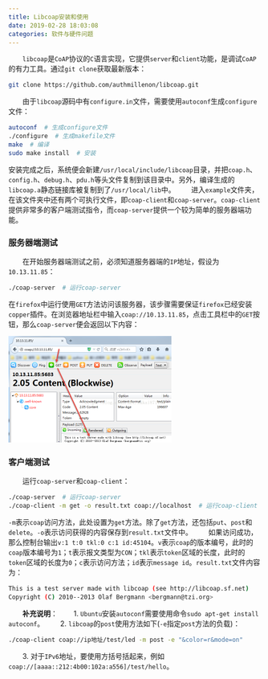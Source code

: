 ```yaml
---
title: Libcoap安装和使用
date: 2019-02-28 18:03:08
categories: 软件与硬件问题
---
```

&emsp;&emsp;`libcoap`是`CoAP`协议的`C`语言实现，它提供`server`和`client`功能，是调试`CoAP`的有力工具。通过`git clone`获取最新版本：

``` bash
git clone https://github.com/authmillenon/libcoap.git
```

&emsp;&emsp;由于`libcoap`源码中有`configure.in`文件，需要使用`autoconf`生成`configure`文件：

``` bash
autoconf  # 生成configure文件
./configure  # 生成makefile文件
make  # 编译
sudo make install  # 安装
```

安装完成之后，系统便会新建`/usr/local/include/libcoap`目录，并把`coap.h`、`config.h`、`debug.h`、`pdu.h`等头文件复制到该目录中。另外，编译生成的`libcoap.a`静态链接库被复制到了`/usr/local/lib`中。
&emsp;&emsp;进入`example`文件夹，在该文件夹中还有两个可执行文件，即`coap-client`和`coap-server`。`coap-client`提供非常多的客户端测试指令，而`coap-server`提供一个较为简单的服务器端功能。

### 服务器端测试

&emsp;&emsp;在开始服务器端测试之前，必须知道服务器端的`IP`地址，假设为`10.13.11.85`：

``` bash
./coap-server  # 运行coap-server
```

在`firefox`中运行使用`GET`方法访问该服务器，该步骤需要保证`firefox`已经安装`copper`插件。在浏览器地址栏中输入`coap://10.13.11.85`，点击工具栏中的`GET`按钮，那么`coap-server`便会返回以下内容：

<img src="./Libcoap安装和使用/1.png" height="212" width="325">

### 客户端测试

&emsp;&emsp;运行`coap-server`和`coap-client`：

``` bash
./coap-server  # 运行coap-server
./coap-client -m get -o result.txt coap://localhost  # 运行coap-client
```

`-m`表示`coap`访问方法，此处设置为`get`方法。除了`get`方法，还包括`put`、`post`和`delete`。`-o`表示访问获得的内容保存到`result.txt`文件中。
&emsp;&emsp;如果访问成功，那么控制台输出`v:1 t:0 tkl:0 c:1 id:45104`。`v`表示`coap`的版本编号，此时的`coap`版本编号为`1`；`t`表示报文类型为`CON`；`tkl`表示`token`区域的长度，此时的`token`区域的长度为`0`；`c`表示访问方法；`id`表示`message id`。`result.txt`文件内容为：

``` bash
This is a test server made with libcoap (see http://libcoap.sf.net)
Copyright (C) 2010--2013 Olaf Bergmann <bergmann@tzi.org>
```

&emsp;&emsp;**补充说明**：
&emsp;&emsp;1. `Ubuntu`安装`autoconf`需要使用命令`sudo apt-get install autoconf`。
&emsp;&emsp;2. `libcoap`的`post`使用方法如下(`-e`指定`post`方法的负载)：

``` bash
./coap-client coap://ip地址/test/led -m post -e "&color=r&mode=on"
```

&emsp;&emsp;3. 对于`IPv6`地址，要使用方括号括起来，例如`coap://[aaaa::212:4b00:102a:a556]/test/hello`。